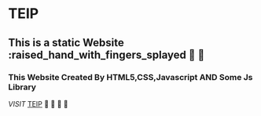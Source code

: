 # TEIP 
## This is a static Website :raised_hand_with_fingers_splayed :partying_face: :cold_face:
### This Website Created By HTML5,CSS,Javascript AND Some Js Library
*VISIT* [TEIP](https://teilf-552.netlify.app/) :cowboy_hat_face: :cowboy_hat_face: :cowboy_hat_face: :cowboy_hat_face:


